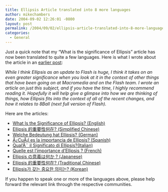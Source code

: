 ```yaml
---
title: Ellipsis Article translated into 8 more languages
author: mikechambers
date: 2004-09-02 12:26:01 -0800
layout: post
permalink: /2004/09/02/ellipsis-article-translated-into-8-more-languages/
categories:
  - General
---
```



Just a quick note that my &#8220;What is the significance of Ellipsis&#8221; article has now been translated to quite a few languages. Here is what I wrote about the article in an [earlier post][1]:

*While I think Ellipsis as an update to Flash is huge, I think it takes on an even greater significance when you look at it in the context of other things that have been going on at Macromedia and on the Flash team. I wrote an article on just this subject, and if you have the time, I highly recommend reading it. Hopefully it will help give a glimpse into how we are thinking of things, how Ellipsis fits into the context of all of the recent changes, and how it relates to 8Ball (next full version of Flash).*

Here are the articles:

*   [What Is the Significance of Ellipsis? (English)][2]
*   [Ellipsis &#30340;&#37325;&#35201;&#24615;&#20309;&#22312;? (Simplified Chinese)][3]
*   [Welche Bedeutung hat Ellipsis? (German)][4]
*   [Â¿CuÃ¡l es la importancia de Ellipsis? (Spanish)][5]
*   [Qual&#8217;Ã¨ il Significato di Ellipsis?(Italian)][6]
*   [Quelle est l&#8217;importance d&#8217;Ellipsis ? (French)][7]
*   [Ellipsis &#12398;&#24847;&#32681;&#12399;&#20309;&#12363; ? (Japanese)][8]
*   [Ellipsis &#30340;&#37325;&#35201;&#24615;&#20309;&#22312;? (Traditional Chinese)][9]
*   [Ellipsis&#44032; &#44054;&#45716; &#51473;&#50836;&#54620; &#51032;&#48120;&#45716;? (Korean)][10]

If you happen to speak one or more of the languages above, please help forward the relevant link through the respective communities.

 [1]: /mesh/archives/005707.cfm
 [2]: http://www.macromedia.com/devnet/mx/flash/articles/context.html
 [3]: http://www.macromedia.com/cn/devnet/mx/flash/articles/context.html
 [4]: http://www.macromedia.com/de/devnet/mx/flash/articles/context.html
 [5]: http://www.macromedia.com/es/devnet/mx/flash/articles/context.html
 [6]: http://www.macromedia.com/it/devnet/mx/flash/articles/context.html
 [7]: http://www.macromedia.com/fr/devnet/mx/flash/articles/context.html
 [8]: http://www.macromedia.com/jp/devnet/mx/flash/articles/context.html
 [9]: http://www.macromedia.com/tw/devnet/mx/flash/articles/context.html
 [10]: http://www.macromedia.com/kr/devnet/mx/flash/articles/context.html
